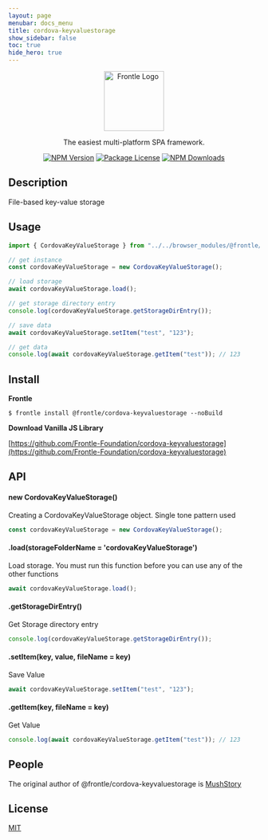 ```yaml
---
layout: page
menubar: docs_menu
title: cordova-keyvaluestorage
show_sidebar: false
toc: true
hide_hero: true
---
```


<p align="center">
  <a href="https://frontle.org/" target="blank"><img src="https://user-images.githubusercontent.com/49587288/209550001-97ccc567-f9d9-4f47-affe-7abccb3967e6.png" width="120" alt="Frontle Logo" /></a>
</p>

  <p align="center">The easiest multi-platform SPA framework.</p>

<p align="center">
  <a href="https://www.npmjs.com/~frontle"><img src="https://img.shields.io/npm/v/@frontle/cordova-keyvaluestorage.svg" alt="NPM Version" /></a>
  <a href="https://www.npmjs.com/~frontle"><img src="https://img.shields.io/npm/l/@frontle/cordova-keyvaluestorage.svg" alt="Package License" /></a>
  <a href="https://www.npmjs.com/~frontle"><img src="https://img.shields.io/npm/dm/@frontle/cordova-keyvaluestorage.svg" alt="NPM Downloads" /></a>
</p>

## Description

File-based key-value storage

## Usage

```javascript
import { CordovaKeyValueStorage } from "../../browser_modules/@frontle/cordova-keyvaluestorage/index.js";

// get instance
const cordovaKeyValueStorage = new CordovaKeyValueStorage();

// load storage
await cordovaKeyValueStorage.load();

// get storage directory entry
console.log(cordovaKeyValueStorage.getStorageDirEntry());

// save data
await cordovaKeyValueStorage.setItem("test", "123");

// get data
console.log(await cordovaKeyValueStorage.getItem("test")); // 123
```

## Install

**Frontle**

```shell
$ frontle install @frontle/cordova-keyvaluestorage --noBuild
```

**Download Vanilla JS Library**

[https://github.com/Frontle-Foundation/cordova-keyvaluestorage](https://github.com/Frontle-Foundation/cordova-keyvaluestorage)

## API

#### new CordovaKeyValueStorage()

Creating a CordovaKeyValueStorage object. Single tone pattern used

```javascript
const cordovaKeyValueStorage = new CordovaKeyValueStorage();
```

#### .load(storageFolderName = 'cordovaKeyValueStorage')

Load storage. You must run this function before you can use any of the other functions

```javascript
await cordovaKeyValueStorage.load();
```

#### .getStorageDirEntry()

Get Storage directory entry

```javascript
console.log(cordovaKeyValueStorage.getStorageDirEntry());
```

#### .setItem(key, value, fileName = key)

Save Value

```javascript
await cordovaKeyValueStorage.setItem("test", "123");
```

#### .getItem(key, fileName = key)

Get Value

```javascript
console.log(await cordovaKeyValueStorage.getItem("test")); // 123
```

## People

The original author of @frontle/cordova-keyvaluestorage is [MushStory](https://github.com/MushStory)

## License

[MIT](https://github.com/Frontle-Foundation/cordova-keyvaluestorage/blob/main/LICENSE)
